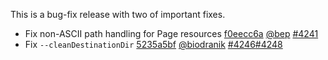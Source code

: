 

This is a bug-fix release with two of important fixes.

* Fix non-ASCII path handling for Page resources [f0eecc6a](https://github.com/gohugoio/hugo/commit/f0eecc6a4f541838e9930c98bc982546f65c7a4f) [@bep](https://github.com/bep) [#4241](https://github.com/gohugoio/hugo/issues/4241)
* Fix `--cleanDestinationDir` [5235a5bf](https://github.com/gohugoio/hugo/commit/5235a5bf5ef44b3789341e1d25b681a7bb14771a) [@biodranik](https://github.com/biodranik) [#4246](https://github.com/gohugoio/hugo/issues/4246)[#4248](https://github.com/gohugoio/hugo/issues/4248)






